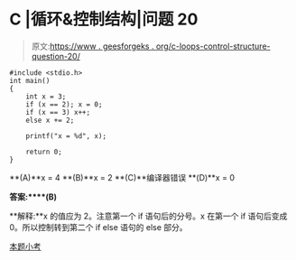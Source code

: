 # C |循环&控制结构|问题 20

> 原文:[https://www . geesforgeks . org/c-loops-control-structure-question-20/](https://www.geeksforgeeks.org/c-loops-control-structure-question-20/)

```
#include <stdio.h>
int main()
{
    int x = 3;
    if (x == 2); x = 0;
    if (x == 3) x++;
    else x += 2;

    printf("x = %d", x);

    return 0;
}
```

**(A)**x = 4
**(B)**x = 2
**(C)**编译器错误
**(D)**x = 0

**答案:****(B)**

**解释:**x 的值应为 2。注意第一个 if 语句后的分号。x 在第一个 if 语句后变成 0。所以控制转到第二个 if else 语句的 else 部分。

[本题小考](https://www.geeksforgeeks.org/quiz-corner-gq/)
